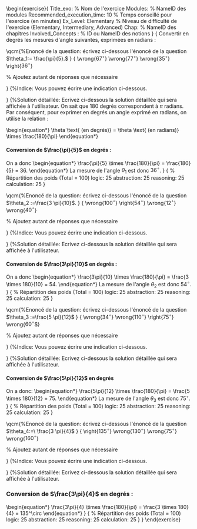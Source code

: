 \begin{exercise}{
Title_exo: % Nom de l'exercice
Modules: % NameID des modules
Recommended_execution_time: 10 % Temps conseillé pour l'exercice (en minutes)
Ex_Level: Elementary % Niveau de difficulté de l'exercice (Elementary, Intermediary, Advanced)
Chap: % NameID des chapitres
Involved_Concepts : % ID ou NameID des notions
}
{
Convertir en degrés les mesures d'angle suivantes, exprimées en radians :

\qcm{%Enoncé de la question: écrivez ci-dessous l'énoncé de la question
$\theta_1:= \frac{\pi}{5}.$
}
{
\wrong{$67^\circ$}
\wrong{$77^\circ$}
\wrong{$35^\circ$}
\right{$36^\circ$}

% Ajoutez autant de réponses que nécessaire

}
{%Indice: Vous pouvez écrire une indication ci-dessous.

}
{%Solution détaillée: Ecrivez ci-dessous la solution détaillée qui sera affichée à l'utilisateur.
On sait que $180$ degrés correspondent à $\pi$ radians. Par conséquent, pour exprimer en degrés un angle exprimé en radians, on utilise la relation :

\begin{equation*}
\theta \text{ (en degrés)} = \theta \text{ (en radians)} \times \frac{180}{\pi}
\end{equation*}

####  Conversion de $\frac{\pi}{5}$ en degrés :
On a donc
\begin{equation*}
\frac{\pi}{5} \times \frac{180}{\pi} = \frac{180}{5} = 36.
\end{equation*}
La mesure de l'angle $\theta_1$ est donc $36^{\circ}$.
}
{
% Répartition des poids (Total = 100)
logic: 25
abstraction: 25
reasoning: 25
calculation: 25
}

\qcm{%Enoncé de la question: écrivez ci-dessous l'énoncé de la question
$\theta_2 :=\frac{3 \pi}{10}$.
}
{
\wrong{$100^\circ$}
\right{$54^\circ$}
\wrong{$12^\circ$}
\wrong{$40^\circ$}

% Ajoutez autant de réponses que nécessaire

}
{%Indice: Vous pouvez écrire une indication ci-dessous.

}
{%Solution détaillée: Ecrivez ci-dessous la solution détaillée qui sera affichée à l'utilisateur.
####  Conversion de $\frac{3\pi}{10}$ en degrés :
On a donc
\begin{equation*}
\frac{3\pi}{10} \times \frac{180}{\pi} = \frac{3 \times 180}{10} = 54.
\end{equation*}
La mesure de l'angle $\theta_2$ est donc $54^{\circ}$.
}
{
% Répartition des poids (Total = 100)
logic: 25
abstraction: 25
reasoning: 25
calculation: 25
}

\qcm{%Enoncé de la question: écrivez ci-dessous l'énoncé de la question
$\theta_3 :=\frac{5 \pi}{12}$
}
{
\wrong{$34^\circ$}
\wrong{$110^\circ$}
\right{$75^\circ$}
\wrong{$60^\circ$$}

% Ajoutez autant de réponses que nécessaire

}
{%Indice: Vous pouvez écrire une indication ci-dessous.

}
{%Solution détaillée: Ecrivez ci-dessous la solution détaillée qui sera affichée à l'utilisateur.
####  Conversion de $\frac{5\pi}{12}$ en degrés 

On a donc:
\begin{equation*}
\frac{5\pi}{12} \times \frac{180}{\pi} = \frac{5 \times 180}{12} = 75.
\end{equation*}
La mesure de l'angle $\theta_3$ est donc $75^{\circ}$.
}
{
% Répartition des poids (Total = 100)
logic: 25
abstraction: 25
reasoning: 25
calculation: 25
}

\qcm{%Enoncé de la question: écrivez ci-dessous l'énoncé de la question
$\theta_4:=\ \frac{3 \pi}{4}$
}
{
\right{$135^\circ$}
\wrong{$130^\circ$}
\wrong{$75^\circ$}
\wrong{$160^\circ$}

% Ajoutez autant de réponses que nécessaire

}
{%Indice: Vous pouvez écrire une indication ci-dessous.

}
{%Solution détaillée: Ecrivez ci-dessous la solution détaillée qui sera affichée à l'utilisateur.
### Conversion de $\frac{3\pi}{4}$ en degrés :

\begin{equation*}
\frac{3\pi}{4} \times \frac{180}{\pi} = \frac{3 \times 180}{4} = 135^\circ
\end{equation*}
}
{
% Répartition des poids (Total = 100)
logic: 25
abstraction: 25
reasoning: 25
calculation: 25
}
}
\end{exercise}
